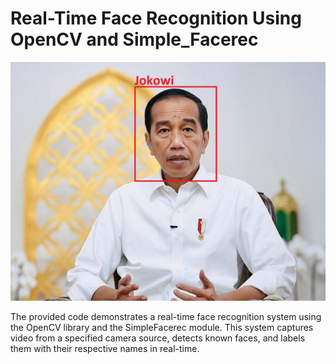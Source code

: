# Real-Time Face Recognition Using OpenCV and Simple_Facerec
<p align="center">
  <img src="https://github.com/naufaljaya/wowrack-cv-porto/blob/main/asset/Face%20Recognition.jpg?raw=true" alt="Sublime's custom image"/>
</p>

The provided code demonstrates a real-time face recognition system using the OpenCV library and the SimpleFacerec module. This system captures video from a specified camera source, detects known faces, and labels them with their respective names in real-time.
